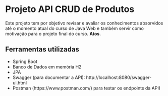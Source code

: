 # Projeto API CRUD de Produtos
Este projeto tem por objetivo revisar e avaliar os conhecimentos absorvidos até o momento atual do curso de Java Web e também servir como motivação para o projeto final do curso. <strong>Atos</strong>.<br>


## Ferramentas utilizadas
<ul>
  <li>Spring Boot</li>
  <li>Banco de Dados em memória H2</li>
  <li>JPA</li>
  <li>Swagger (para documentar a API): http://localhost:8080/swagger-ui.html</li>
  <li>Postman (https://www.postman.com/) para testar os endpoints da API)</li>
</li>
